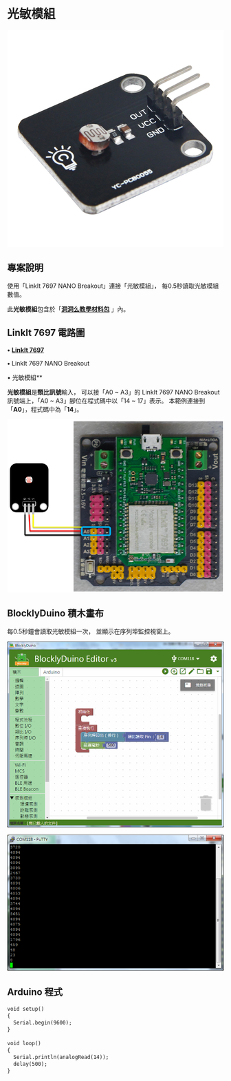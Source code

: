 # 光敏模組

![](../../.gitbook/assets/linkit7697_light_00.jpg)

## 專案說明

使用「LinkIt 7697 NANO Breakout」連接「光敏模組」， 每0.5秒讀取光敏模組數值。

此**光敏模組**包含於「[**洞洞么教學材料包**](https://www.robotkingdom.com.tw/product/rk-education-kit-001/) 」內。

## LinkIt 7697 電路圖

**•** [**LinkIt 7697**](https://www.robotkingdom.com.tw/product/linkit-7697/)

**•** LinkIt 7697 NANO Breakout

• 光敏模組\*\*

**光敏模組**是**類比訊號**輸入， 可以接「A0 ~ A3」的 LinkIt 7697 NANO Breakout訊號端上，「A0 ~ A3」腳位在程式碼中以「14 ~ 17」表示。 本範例連接到「**A0**」，程式碼中為「**14**」。

![](../../.gitbook/assets/linkit7697_light_01.png)

## BlocklyDuino 積木畫布

每0.5秒鐘會讀取光敏模組一次， 並顯示在序列埠監控視窗上。

![](../../.gitbook/assets/linkit7697_light_02.png)

![](../../.gitbook/assets/linkit7697_light_03.png)

## Arduino 程式

```text
void setup()
{
  Serial.begin(9600);
}

void loop()
{
  Serial.println(analogRead(14));
  delay(500);
}
```

